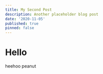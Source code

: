 ```yaml
---
title: My Second Post
description: Another placeholder blog post
date: '2020-11-05'
published: true
pinned: false
---
```


# Hello

heehoo peanut